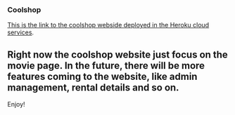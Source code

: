 ### Coolshop

[This is the link to the coolshop webside deployed in the Heroku cloud services](https://shielded-fjord-52577.herokuapp.com/movies).

## Right now the coolshop website just focus on the movie page. In the future, there will be more features coming to the website, like admin management, rental details and so on.

Enjoy!
